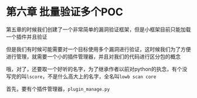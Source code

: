# 第六章 批量验证多个POC

第五章的时候我们创建了一个非常简单的漏洞验证框架，但是小框架目前只能加载一个插件并且验证

但是我们有时候可能需要对一个目标使用多个漏洞进行验证，这时候我们为了方便进行管理，就需要一个小的插件管理器，并且对我们的代码进行区分包的概念

哦，对了，还要取一个好听的名字，为了继承作者以前对python的执念，有个没写完的叫`lscore`，不是什么高大上的名字，全名叫`lowb scan core`

首先，要有个插件管理器，`plugin_manage.py`

